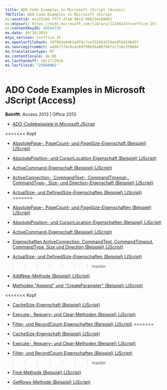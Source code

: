 ```yaml
---
title: ADO Code Examples in Microsoft JScript (Access)
TOCTitle: ADO Code Examples in Microsoft JScript
ms:assetid: 4ce232bb-fff7-47a8-96cd-098314c680d1
ms:mtpsurl: https://msdn.microsoft.com/library/JJ249243(v=office.15)
ms:contentKeyID: 48544720
ms.date: 09/18/2015
mtps_version: v=office.15
ms.openlocfilehash: 197963e04b1a9fdcfce255503574eed5642d6d5f
ms.sourcegitcommit: a49b77f4c8cec69f90656a86f0872cf34c35968e
ms.translationtype: MT
ms.contentlocale: de-DE
ms.lasthandoff: 10/17/2018
ms.locfileid: "25604001"
---
```

# <a name="ado-code-examples-in-microsoft-jscript-access"></a>ADO Code Examples in Microsoft JScript (Access)


**Betrifft**: Access 2013 | Office 2013

  - [ADO-Codebeispiele in Microsoft JScript](ado-code-examples-in-microsoft-jscript.md)

<<<<<<< Kopf
  - [AbsolutePage-, PageCount- und PageSize-Eigenschaft (Beispiel) (JScript)](absolutepage-pagecount-and-pagesize-properties-example-jscript.md)

  - [AbsolutePosition- und CursorLocation-Eigenschaft (Beispiel) (JScript)](absoluteposition-and-cursorlocation-properties-example-jscript.md)

  - [ActiveCommand-Eigenschaft (Beispiel) (JScript)](activecommand-property-example-jscript.md)

  - [ActiveConnection-, CommandText-, CommandTimeout-, CommandType-, Size- und Direction-Eigenschaft (Beispiel) (JScript)](activeconnection-commandtext-commandtimeout-commandtype-size-and-direction-properties-example-jscript.md)

  - [ActualSize- und DefinedSize-Eigenschaften (Beispiel) (JScript)](actualsize-and-definedsize-properties-example-jscript.md)
=======
  - [AbsolutePage-, PageCount- und PageSize-Eigenschaften (Beispiel) (JScript)](absolutepage-pagecount-and-pagesize-properties-example-jscript.md)

  - [AbsolutePosition- und CursorLocation-Eigenschaften (Beispiel) (JScript)](absoluteposition-and-cursorlocation-properties-example-jscript.md)

  - [ActiveCommand-Eigenschaft (Beispiel) (JScript)](activecommand-property-example-jscript.md)

  - [Eigenschaften ActiveConnection, CommandText, CommandTimeout, CommandType, Size und Direction (Beispiel) (JScript)](activeconnection-commandtext-commandtimeout-commandtype-size-and-direction-properties-example-jscript.md)

  - [ActualSize- und DefinedSize-Eigenschaften (Beispiel) (JScript)](actualsize-and-definedsize-properties-example-jscript.md)
>>>>>>> master

  - [AddNew-Methode (Beispiel) (JScript)](addnew-method-example-jscript.md)

  - [Methoden "Append" und "CreateParameter" (Beispiel) (JScript)](append-and-createparameter-methods-example-jscript.md)

<<<<<<< Kopf
  - [CacheSize-Eigenschaft (Beispiel) (JScript)](cachesize-property-example-jscript.md)

  - [Execute-, Requery- und Clear-Methoden (Beispiel) (JScript)](execute-requery-and-clear-methods-example-jscript.md)

  - [Filter- und RecordCount-Eigenschaften (Beispiel) (JScript)](filter-and-recordcount-properties-example-jscript.md)
=======
  - [CacheSize-Eigenschaft (Beispiel) (JScript)](cachesize-property-example-jscript.md)

  - [Execute-, Requery- und Clear-Methoden (Beispiel) (JScript)](execute-requery-and-clear-methods-example-jscript.md)

  - [Filter- und RecordCount-Eigenschaften (Beispiel) (JScript)](filter-and-recordcount-properties-example-jscript.md)
>>>>>>> master

  - [Find-Methode (Beispiel) (JScript)](find-method-example-jscript.md)

  - [GetRows-Methode (Beispiel) (JScript)](getrows-method-example-jscript.md)

